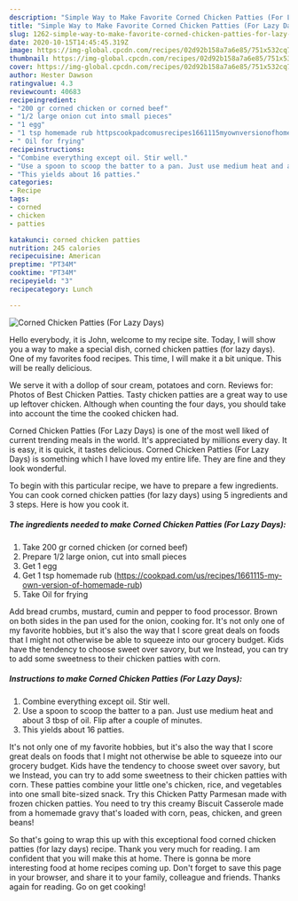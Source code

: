 ```yaml
---
description: "Simple Way to Make Favorite Corned Chicken Patties (For Lazy Days)"
title: "Simple Way to Make Favorite Corned Chicken Patties (For Lazy Days)"
slug: 1262-simple-way-to-make-favorite-corned-chicken-patties-for-lazy-days
date: 2020-10-15T14:45:45.319Z
image: https://img-global.cpcdn.com/recipes/02d92b158a7a6e85/751x532cq70/corned-chicken-patties-for-lazy-days-recipe-main-photo.jpg
thumbnail: https://img-global.cpcdn.com/recipes/02d92b158a7a6e85/751x532cq70/corned-chicken-patties-for-lazy-days-recipe-main-photo.jpg
cover: https://img-global.cpcdn.com/recipes/02d92b158a7a6e85/751x532cq70/corned-chicken-patties-for-lazy-days-recipe-main-photo.jpg
author: Hester Dawson
ratingvalue: 4.3
reviewcount: 40683
recipeingredient:
- "200 gr corned chicken or corned beef"
- "1/2 large onion cut into small pieces"
- "1 egg"
- "1 tsp homemade rub httpscookpadcomusrecipes1661115myownversionofhomemaderub"
- " Oil for frying"
recipeinstructions:
- "Combine everything except oil. Stir well."
- "Use a spoon to scoop the batter to a pan. Just use medium heat and about 3 tbsp of oil. Flip after a couple of minutes."
- "This yields about 16 patties."
categories:
- Recipe
tags:
- corned
- chicken
- patties

katakunci: corned chicken patties 
nutrition: 245 calories
recipecuisine: American
preptime: "PT34M"
cooktime: "PT34M"
recipeyield: "3"
recipecategory: Lunch

---
```



![Corned Chicken Patties (For Lazy Days)](https://img-global.cpcdn.com/recipes/02d92b158a7a6e85/751x532cq70/corned-chicken-patties-for-lazy-days-recipe-main-photo.jpg)

Hello everybody, it is John, welcome to my recipe site. Today, I will show you a way to make a special dish, corned chicken patties (for lazy days). One of my favorites food recipes. This time, I will make it a bit unique. This will be really delicious.

We serve it with a dollop of sour cream, potatoes and corn. Reviews for: Photos of Best Chicken Patties. Tasty chicken patties are a great way to use up leftover chicken. Although when counting the four days, you should take into account the time the cooked chicken had.

Corned Chicken Patties (For Lazy Days) is one of the most well liked of current trending meals in the world. It's appreciated by millions every day. It is easy, it is quick, it tastes delicious. Corned Chicken Patties (For Lazy Days) is something which I have loved my entire life. They are fine and they look wonderful.


To begin with this particular recipe, we have to prepare a few ingredients. You can cook corned chicken patties (for lazy days) using 5 ingredients and 3 steps. Here is how you cook it.

<!--inarticleads1-->

##### The ingredients needed to make Corned Chicken Patties (For Lazy Days):

1. Take 200 gr corned chicken (or corned beef)
1. Prepare 1/2 large onion, cut into small pieces
1. Get 1 egg
1. Get 1 tsp homemade rub (https://cookpad.com/us/recipes/1661115-my-own-version-of-homemade-rub)
1. Take  Oil for frying


Add bread crumbs, mustard, cumin and pepper to food processor. Brown on both sides in the pan used for the onion, cooking for. It&#39;s not only one of my favorite hobbies, but it&#39;s also the way that I score great deals on foods that I might not otherwise be able to squeeze into our grocery budget. Kids have the tendency to choose sweet over savory, but we Instead, you can try to add some sweetness to their chicken patties with corn. 

<!--inarticleads2-->

##### Instructions to make Corned Chicken Patties (For Lazy Days):

1. Combine everything except oil. Stir well.
1. Use a spoon to scoop the batter to a pan. Just use medium heat and about 3 tbsp of oil. Flip after a couple of minutes.
1. This yields about 16 patties.


It&#39;s not only one of my favorite hobbies, but it&#39;s also the way that I score great deals on foods that I might not otherwise be able to squeeze into our grocery budget. Kids have the tendency to choose sweet over savory, but we Instead, you can try to add some sweetness to their chicken patties with corn. These patties combine your little one&#39;s chicken, rice, and vegetables into one small bite-sized snack. Try this Chicken Patty Parmesan made with frozen chicken patties. You need to try this creamy Biscuit Casserole made from a homemade gravy that&#39;s loaded with corn, peas, chicken, and green beans! 

So that's going to wrap this up with this exceptional food corned chicken patties (for lazy days) recipe. Thank you very much for reading. I am confident that you will make this at home. There is gonna be more interesting food at home recipes coming up. Don't forget to save this page in your browser, and share it to your family, colleague and friends. Thanks again for reading. Go on get cooking!
